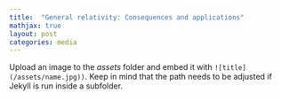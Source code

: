 ```yaml
---
title:  "General relativity: Consequences and applications"
mathjax: true
layout: post
categories: media
---
```


Upload an image to the *assets* folder and embed it with `![title](/assets/name.jpg))`. Keep in mind that the path needs to be adjusted if Jekyll is run inside a subfolder.
